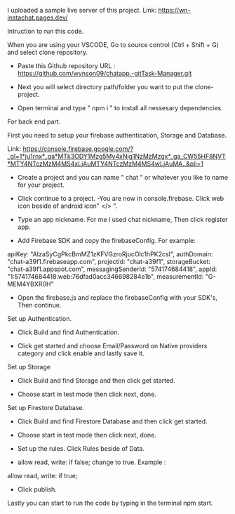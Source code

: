 I uploaded a sample live server of this project.
Link: https://wn-instachat.pages.dev/

Intruction to run this code.

When you are using your VSCODE, Go to source control (Ctrl + Shift + G) and select clone repository.

- Paste this Github repository URL : https://github.com/wynson09/chatapp.-gitTask-Manager.git

- Next you will select directory path/folder you want to put the clone-project.

- Open terminal and type " npm i " to install all nessesary dependencies.

For back end part.

First you need to setup your firebase authentication, Storage and Database.

Link: https://console.firebase.google.com/?_gl=1*ju1rnx*_ga*MTk3ODY1Mzg5My4xNjg1NzMzMzgx*_ga_CW55HF8NVT*MTY4NTczMzM4MS4xLjAuMTY4NTczMzM4MS4wLjAuMA..&pli=1

- Create a project and you can name " chat " or whatever you like to name for your project.

- Click continue to a project.
  -You are now in console.firebase. Click web icon beside of android icon" </> ".

- Type an app nickname. For me I used chat nickname, Then click register app.

- Add Firebase SDK and copy the firebaseConfig.
  For example:

apiKey: "AIzaSyCgPkcBmMZ1zKFVGzroRjucOlc1hPK2csI",
authDomain: "chat-a39f1.firebaseapp.com",
projectId: "chat-a39f1",
storageBucket: "chat-a39f1.appspot.com",
messagingSenderId: "574174684418",
appId: "1:574174684418:web:76dfad0acc346698284e1b",
measurementId: "G-MEM4YBXR0H"

- Open the firebase.js and replace the firebaseConfig with your SDK's, Then continue.

Set up Authentication.

- Click Build and find Authentication.

- Click get started and choose Email/Password on Native providers category and click enable and lastly save it.

Set up Storage

- Click Build and find Storage and then click get started.

- Choose start in test mode then click next, done.

Set up Firestore Database.

- Click Build and find Firestore Database and then click get started.

- Choose start in test mode then click next, done.

- Set up the rules. Click Rules beside of Data.

- allow read, write: if false; change to true. Example :

allow read, write: if true;

- Click publish.

Lastly you can start to run the code by typing in the terminal npm start.
